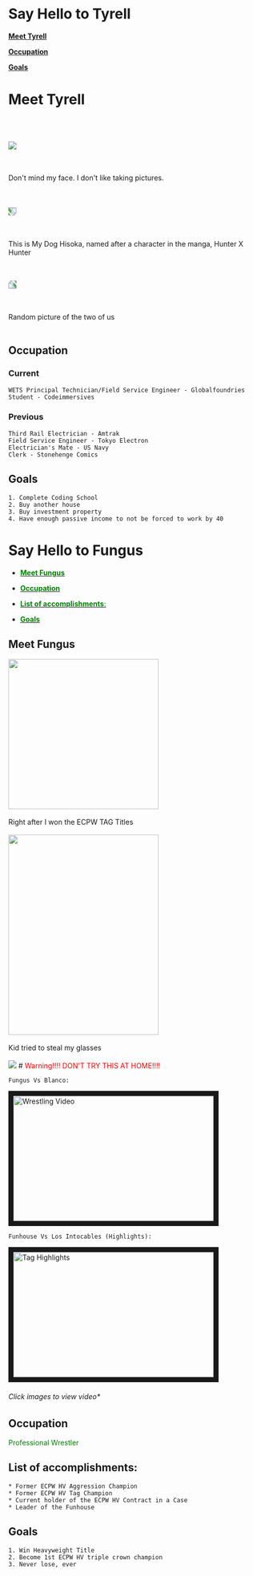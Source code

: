 # Say Hello to Tyrell

<!-- TOC -->

[**Meet Tyrell**](#meet-tyrell)

[**Occupation**](#occupation)

[**Goals**](#goals)



# Meet Tyrell 

<br></br>

<img src="Downloads/20190821_104147.jpg">


<br></br>
Don't mind my face. I don't like taking pictures.
<br></br>
<br></br>
<img src="Downloads/20191007_194316.jpg"
style="transform:rotate(90deg);">

<br></br>
This is My Dog Hisoka, named after a character in the manga, Hunter X Hunter

<br></br>
<img src="Downloads/20191013_151817.jpg" style="transform:rotate(270deg);">

<br></br>
Random picture of the two of us
<br></br>
## Occupation
### Current
    WETS Principal Technician/Field Service Engineer - Globalfoundries
    Student - Codeimmersives

### Previous
    Third Rail Electrician - Amtrak
    Field Service Engineer - Tokyo Electron
    Electrician's Mate - US Navy
    Clerk - Stonehenge Comics
## Goals
    1. Complete Coding School
    2. Buy another house
    3. Buy investment property
    4. Have enough passive income to not be forced to work by 40

# Say Hello to Fungus


<!-- TOC -->
  

  - <span style="color:green">[<span style="color:green">**Meet Fungus**</span>](#meet-fungus)
  
  - [<span style="color:green">**Occupation**](#occupation)
  
  - [<span style="color:green">**List of accomplishments**:](#list-of-accomplishments)
  
  - [<span style="color:green">**Goals**](#goals)


## Meet Fungus

<!-- ![Fungus](Downloads/fungus.jpeg) switched to html to adjust size -->
<img src="Downloads/fungus.jpeg" width="300">
<br></br>
Right after I won the ECPW TAG Titles
<br></br>
<img src="Downloads/Rell&#32;3_1.gif" width="300" height="400">
<br></br>
Kid tried to steal my glasses
<br></br>

<img src="downloads/../Downloads/SmartSelect_20191110-083413_Messenger.gif">
# <span style="color:red"> Warning!!!! DON'T TRY THIS AT HOME!!!! </span>


<div class="panel panel-warning">

    Fungus Vs Blanco:
<a href="http://www.youtube.com/watch?feature=player_embedded&v=XxRhM9rtIbM
" target="_blank"><img src="http://img.youtube.com/vi/XxRhM9rtIbM/0.jpg" 
alt="Wrestling Video" width="400" height="250" border="10" /></a>


    Funhouse Vs Los Intocables (Highlights):
<a href="http://www.youtube.com/watch?feature=player_embedded&v=GJ_dCHmCTrQ
" target="_blank"><img src="http://img.youtube.com/vi/GJ_dCHmCTrQ/0.jpg" 
alt="Tag Highlights" width="400" height="250" border="10" /></a>
</div>



###### Click images to view video*
## **Occupation**
<span style="color:green">Professional Wrestler

## **List of accomplishments**:
    * Former ECPW HV Aggression Champion
    * Former ECPW HV Tag Champion
    * Current holder of the ECPW HV Contract in a Case  
    * Leader of the Funhouse 
  
## **Goals**
    
    1. Win Heavyweight Title
    2. Become 1st ECPW HV triple crown champion
    3. Never lose, ever


